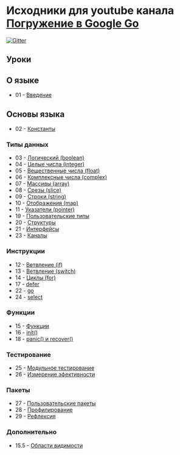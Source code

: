 Исходники для youtube канала [Погружение в Google Go][youtube-channel]
=====

[youtube-channel]: https://www.youtube.com/playlist?list=PLBOo6DBmP5V9CAXxxl6EZxZpMmT_4ZOca

[![Gitter](https://badges.gitter.im/Join%20Chat.svg)](https://gitter.im/index0h/dive-into-golang?utm_source=badge&utm_medium=badge&utm_campaign=pr-badge&utm_content=body_badge)

Уроки
-----

## О языке 

* 01 - [Введение](http://youtu.be/sAHzVzjM3WI)

## Основы языка

* 02 - [Константы](http://youtu.be/Ch-qziSFolw)

### Типы данных

* 03 - [Логический (boolean)](http://youtu.be/zDfC0kATDmI)
* 04 - [Целые числа (integer)](http://youtu.be/oZP88EB7scc)
* 05 - [Вещественные числа (float)](http://youtu.be/8QKyQPxGQxU)
* 06 - [Комплексные числа (complex)](http://youtu.be/cs7phHvXA5k)
* 07 - [Массивы (array)](http://youtu.be/QppUmWEx4Us)
* 08 - [Срезы (slice)](http://youtu.be/AyZbiR15q84)
* 09 - [Строки (string)](http://youtu.be/a8sIdapl26g)
* 10 - [Отображения (map)](http://youtu.be/ir7Ps3TW43U)
* 11 - [Указатели (pointer)](http://youtu.be/IEOHwGW3AKU)
* 19 - [Пользовательские типы](https://www.youtube.com/watch?v=nKqEWXEMt_8)
* 20 - [Структуры](https://www.youtube.com/watch?v=_ZYf8jZkVZg)
* 21 - [Интерфейсы](https://www.youtube.com/watch?v=knwWgtUzhoE)
* 23 - [Каналы](https://www.youtube.com/watch?v=yg_G0vnYdhU)

### Инструкции

* 12 - [Ветвление (if)](http://youtu.be/LUDAmVeAhlI)
* 13 - [Ветвление (switch)](http://youtu.be/Twq0sXna1yU)
* 14 - [Циклы (for)](http://youtu.be/Iy9YbhMp5OU)
* 17 - [defer](https://www.youtube.com/watch?v=ulzRcncbq5c)
* 22 - [go](https://www.youtube.com/watch?v=8C-T9sZ3A6g)
* 24 - [select](http://youtu.be/Pa39wtUShso)

### Функции

* 15 - [Функции](https://www.youtube.com/watch?v=RCoERjtS4tE)
* 16 - [init()](https://www.youtube.com/watch?v=Zw96e5GBrow)
* 18 - [panic() и recover()](https://www.youtube.com/watch?v=W9CZvnfaJUI)

### Тестирование

* 25 - [Модульное тестирование](http://youtu.be/5Q9QDT_hm2A)
* 26 - [Измерение эфективности](#)

### Пакеты

* 27 - [Пользовательские пакеты](#)
* 28 - [Профилирование](#)
* 29 - [Рефлексия](#)

### Дополнительно

* 15.5 - [Области видимости](https://www.youtube.com/watch?v=HuoLIDRPkvU)
